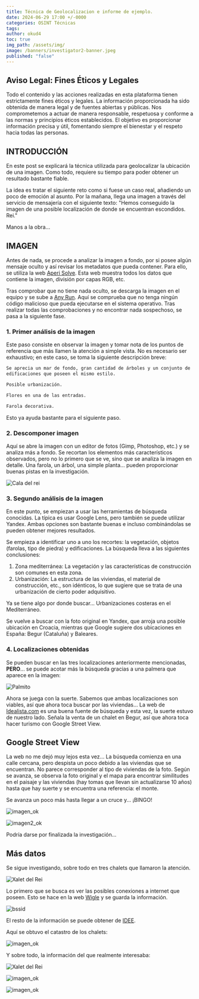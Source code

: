 ```yaml
---
title: Técnica de Geolocalizacion e informe de ejemplo.
date: 2024-06-29 17:00 +/-0000
categories: OSINT Técnicas
tags: 
author: okud4
toc: true
img_path: /assets/img/
image: /banners/investigator2-banner.jpeg
published: "false"
---
```


## Aviso Legal: Fines Éticos y Legales

Todo el contenido y las acciones realizadas en esta plataforma tienen estrictamente fines éticos y legales. La información proporcionada ha sido obtenida de manera legal y de fuentes abiertas y públicas. Nos comprometemos a actuar de manera responsable, respetuosa y conforme a las normas y principios éticos establecidos. El objetivo es proporcionar información precisa y útil, fomentando siempre el bienestar y el respeto hacia todas las personas.

## INTRODUCCIÓN

En este post se explicará la técnica utilizada para geolocalizar la ubicación de una imagen. Como todo, requiere su tiempo para poder obtener un resultado bastante fiable.

La idea es tratar el siguiente reto como si fuese un caso real, añadiendo un poco de emoción al asunto. Por la mañana, llega una imagen a través del servicio de mensajería con el siguiente texto: "Hemos conseguido la imagen de una posible localización de donde se encuentran escondidos. Rei."

Manos a la obra...

## IMAGEN

Antes de nada, se procede a analizar la imagen a fondo, por si posee algún mensaje oculto y así revisar los metadatos que pueda contener. Para ello, se utiliza la web [Aperi Solve](https://aperisolve.com). Esta web muestra todos los datos que contiene la imagen, división por capas RGB, etc.

Tras comprobar que no tiene nada oculto, se descarga la imagen en el equipo y se sube a [Any Run](https://app.any.run). Aquí se comprueba que no tenga ningún código malicioso que pueda ejecutarse en el sistema operativo. Tras realizar todas las comprobaciones y no encontrar nada sospechoso, se pasa a la siguiente fase.

### 1. Primer análisis de la imagen

Este paso consiste en observar la imagen y tomar nota de los puntos de referencia que más llamen la atención a simple vista. No es necesario ser exhaustivo; en este caso, se toma la siguiente descripción breve:

```bash
Se aprecia un mar de fondo, gran cantidad de árboles y un conjunto de
edificaciones que poseen el mismo estilo. 

Posible urbanización. 

Flores en una de las entradas. 

Farola decorativa.
```

Esto ya ayuda bastante para el siguiente paso.

### 2. Descomponer imagen

Aquí se abre la imagen con un editor de fotos (Gimp, Photoshop, etc.) y se analiza más a fondo. Se recortan los elementos más característicos observados, pero no lo primero que se ve, sino que se analiza la imagen en detalle. Una farola, un árbol, una simple planta... pueden proporcionar buenas pistas en la investigación.

![Cala del rei](capturas/calarei/recortes.png)

### 3. Segundo análisis de la imagen

En este punto, se empiezan a usar las herramientas de búsqueda conocidas. La típica es usar Google Lens, pero también se puede utilizar Yandex. Ambas opciones son bastante buenas e incluso combinándolas se pueden obtener mejores resultados.

Se empieza a identificar uno a uno los recortes: la vegetación, objetos (farolas, tipo de piedra) y edificaciones. La búsqueda lleva a las siguientes conclusiones:

1. Zona mediterránea: La vegetación y las características de construcción son comunes en esta zona.
2. Urbanización: La estructura de las viviendas, el material de construcción, etc., son idénticos, lo que sugiere que se trata de una urbanización de cierto poder adquisitivo.

Ya se tiene algo por donde buscar... Urbanizaciones costeras en el Mediterráneo.

Se vuelve a buscar con la foto original en Yandex, que arroja una posible ubicación en Croacia, mientras que Google sugiere dos ubicaciones en España: Begur (Cataluña) y Baleares.

### 4. Localizaciones obtenidas

Se pueden buscar en las tres localizaciones anteriormente mencionadas, **PERO**... se puede acotar más la búsqueda gracias a una palmera que aparece en la imagen:

![Palmito](capturas/calarei/pamito.png)

Ahora se juega con la suerte. Sabemos que ambas localizaciones son viables, así que ahora toca buscar por las viviendas... La web de [Idealista.com](https://www.idealista.com) es una buena fuente de búsqueda y esta vez, la suerte estuvo de nuestro lado. Señala la venta de un chalet en Begur, así que ahora toca hacer turismo con Google Street View.

## Google Street View

La web no me dejó muy lejos esta vez... La búsqueda comienza en una calle cercana, pero despista un poco debido a las viviendas que se encuentran. No parece corresponder al tipo de viviendas de la foto. Según se avanza, se observa la foto original y el mapa para encontrar similitudes en el paisaje y las viviendas (hay tomas que llevan sin actualizarse 10 años) hasta que hay suerte y se encuentra una referencia: el monte.

Se avanza un poco más hasta llegar a un cruce y... ¡BINGO!

![imagen_ok](capturas/calarei/imagen_ok.png)

![imagen2_ok](capturas/calarei/imagen2_ok.png)

Podría darse por finalizada la investigación...

## Más datos

Se sigue investigando, sobre todo en tres chalets que llamaron la atención.

![Xalet del Rei](capturas/calarei/loc_inv.png)

Lo primero que se busca es ver las posibles conexiones a internet que poseen. Esto se hace en la web [Wigle](https://www.wigle.net) y se guarda la información.

![bssid](capturas/calarei/bssid_chalets.png)

El resto de la información se puede obtener de [IDEE](https://www.idee.es).

Aquí se obtuvo el catastro de los chalets:

![imagen_ok](capturas/calarei/catastro_parcela.png)

Y sobre todo, la información del que realmente interesaba:

![Xalet del Rei](capturas/calarei/xalet_rei.png)

![imagen_ok](capturas/calarei/catastro_rei.png)

![imagen_ok](capturas/calarei/catastro2_rei.png)